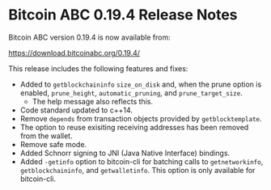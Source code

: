 # Bitcoin ABC 0.19.4 Release Notes

Bitcoin ABC version 0.19.4 is now available from:

  <https://download.bitcoinabc.org/0.19.4/>

This release includes the following features and fixes:
 - Added to `getblockchaininfo` `size_on_disk` and, when the prune option is
   enabled, `prune_height`, `automatic_pruning`, and `prune_target_size`.
    - The help message also reflects this.
 - Code standard updated to c++14.
 - Remove `depends` from transaction objects provided by `getblocktemplate`.
 - The option to reuse exisiting receiving addresses has been removed from the wallet.
 - Remove safe mode.
 - Added Schnorr signing to JNI (Java Native Interface) bindings.
 - Added `-getinfo` option to bitcoin-cli for batching calls to `getnetworkinfo`, `getblockchaininfo`, and `getwalletinfo`.
   This option is only available for bitcoin-cli.
